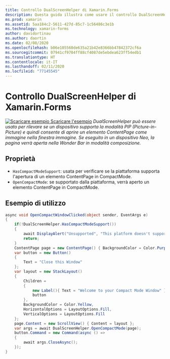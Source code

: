 ```yaml
---
title: Controllo DualScreenHelper di Xamarin.Forms
description: Questa guida illustra come usare il controllo DualScreenHelper di Xamarin.Forms per ottimizzare l'esperienza delle app per dispositivi con doppio schermo, ad esempio Surface Duo e Surface Neo.
ms.prod: xamarin
ms.assetid: 5aa184c2-5611-427d-85c7-1c56486c3e1b
ms.technology: xamarin-forms
author: davidortinau
ms.author: daortin
ms.date: 02/08/2020
ms.openlocfilehash: b06e105560de635a21b42e8366bb47842372cf6a
ms.sourcegitcommit: 07941cf9704ff88cf4087de5ebdea623ff54edb1
ms.translationtype: HT
ms.contentlocale: it-IT
ms.lasthandoff: 02/11/2020
ms.locfileid: "77145545"
---
```

# <a name="xamarinforms-dualscreenhelper"></a>Controllo DualScreenHelper di Xamarin.Forms
[![Scaricare esempio](~/media/shared/download.png) Scaricare l'esempio](https://github.com/xamarin/xamarin-forms-samples/UserInterface/DualScreenDemos)
_DualScreenHelper può essere usato per rilevare se un dispositivo supporta la modalità PIP (Picture-in-Picture) e quindi consente di aprire un elemento ContentPage come immagine nella finestra immagine. Se eseguito in un dispositivo Neo, la pagina verrà aperta nella Wonder Bar in modalità composizione._
## <a name="properties"></a>Proprietà
- `HasCompactModeSupport`: usata per verificare se la piattaforma supporta l'apertura di un elemento ContentPage in CompactMode.
- `OpenCompactMode`: se supportato dalla piattaforma, verrà aperto un elemento ContentPage in CompactMode.
## <a name="example-usage"></a>Esempio di utilizzo
```c#
async void OpenCompactWindowClicked(object sender, EventArgs e)
{
    if(!DualScreenHelper.HasCompactModeSupport())
    {
        await DisplayAlert("Unsupported", "This platform doesn't support this feature", "Ok");
        return;
    }
    ContentPage page = new ContentPage() { BackgroundColor = Color.Purple };
    var button = new Button()
    {
        Text = "Close this Window"
    };
    var layout = new StackLayout()
    {
        Children =
        {
            new Label(){ Text = "Welcome to your Compact Mode Window" }, 
            button
        },
        BackgroundColor = Color.Yellow,
        HorizontalOptions = LayoutOptions.Fill,
        VerticalOptions = LayoutOptions.Fill
    };
    page.Content = new ScrollView() { Content = layout };
    var args = await DualScreenHelper.OpenCompactMode(page);
    button.Command = new Command(async () =>
    {
        await args.CloseAsync();
    });
}
